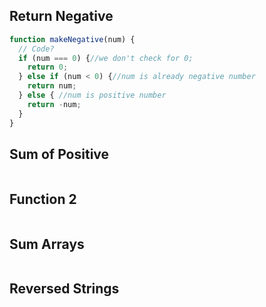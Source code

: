 ## Return Negative

```js
function makeNegative(num) {
  // Code?
  if (num === 0) {//we don't check for 0;
    return 0;
  } else if (num < 0) {//num is already negative number
    return num;
  } else { //num is positive number
    return -num;
  }
}
```

## Sum of Positive

```js

```

## Function 2

```js

```

## Sum Arrays

```js

```

## Reversed Strings

```js

```
